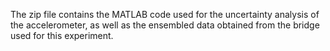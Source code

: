 The zip file contains the MATLAB code used for the uncertainty analysis of the accelerometer, as well as the ensembled data obtained from the bridge used for this experiment.

